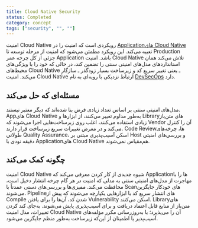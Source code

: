 ```yaml
---
title: Cloud Native Security
status: Completed
category: concept
tags: ["security", "", ""]
---
```


امنیت Cloud Native رویکردی است که امنیت را در [Applicationهای Cloud Native](/cloud-native-apps/) تعبیه می‌کند. این رویکرد مطمئن می‌شود که امنیت از مرحله توسعه تا Production جزئی از کل چرخه عمر Application باشد. امنیت Cloud Native تلاش می‌کند همان استانداردهای مدل‌های امنیتی سنتی را تضمین کند، در حالی که خود را با ویژگی‌های محیط‌های Cloud Native ـ یعنی تغییر سریع کد و زیرساخت بسیار زودگذر ـ سازگار می‌کند. امنیت Cloud Native ارتباط نزدیکی با رویه‌ای به نام [DevSecOps](/devsecops/) دارد.

## مسئله‌ای که حل می‌کند

مدل‌های امنیتی سنتی بر اساس تعداد زیادی فرض بنا شده‌اند که دیگر معتبر نیستند. Appهای Cloud Native به‌طور مداوم تغییر می‌کنند، از ابزارها و Libraryهای متن‌باز زیادی استفاده می‌کنند، اغلب روی زیرساخت‌هایی اجرا می‌شوند که Vendor آن را کنترل می‌کند و در معرض تغییرات سریع زیرساخت قرار دارند. Code Reviewها، چرخه‌های طولانی Quality Assurance، اسکن آسیب‌پذیری مبتنی بر Host و بررسی‌های امنیتی دقیقه نودی با Applicationهای Cloud Native هم‌مقیاس نمی‌شوند.

## چگونه کمک می‌کند

امنیت Cloud Native شیوه جدیدی از کار کردن معرفی می‌کند که Applicationها را با مهاجرت از مدل‌های امنیتی سنتی به مدلی که امنیت در هر گام چرخه انتشار دخیل است، محافظت می‌کند. ممیزی‌ها و بررسی‌های دستی عمدتاً با Scanهای خودکار جایگزین می‌شوند. Pipelineهای انتشار سریع کد با ابزارهایی یکپارچه می‌شوند که پیش از Compile شدن کد، آن‌ها را برای یافتن Vulnerability اسکن می‌کنند. Libraryهای متن‌باز از منابع قابل اعتماد دریافت و برای آسیب‌پذیری پایش می‌شوند. به‌جای کند کردن تغییرات، مدل امنیت Cloud Native آن را می‌پذیرد؛ با به‌روزرسانی مکرر مؤلفه‌های آسیب‌پذیر یا اطمینان از این‌که زیرساخت به‌طور منظم جایگزین می‌شود.
